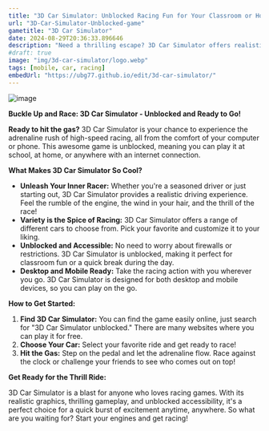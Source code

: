 ```yaml
---
title: "3D Car Simulator: Unblocked Racing Fun for Your Classroom or Home!"
url: "3D-Car-Simulator-Unblocked-game"
gametitle: "3D Car Simulator"
date: 2024-08-29T20:36:33.896646
description: "Need a thrilling escape? 3D Car Simulator offers realistic racing action, unblocked and playable anywhere. Experience the thrill of the open road, perfect for desktops and mobile devices."
#draft: true
image: "img/3d-car-simulator/logo.webp"
tags: [mobile, car, racing]
embedUrl: "https://ubg77.github.io/edit/3d-car-simulator/"
---
```


![image](https://github.com/user-attachments/assets/b1551861-29d7-42c7-91d6-f0f2f4ad628d)

**Buckle Up and Race: 3D Car Simulator - Unblocked and Ready to Go!**

**Ready to hit the gas?** 3D Car Simulator is your chance to experience the adrenaline rush of high-speed racing, all from the comfort of your computer or phone. This awesome game is unblocked, meaning you can play it at school, at home, or anywhere with an internet connection.  

**What Makes 3D Car Simulator So Cool?**

* **Unleash Your Inner Racer:**  Whether you're a seasoned driver or just starting out, 3D Car Simulator provides a realistic driving experience.  Feel the rumble of the engine, the wind in your hair, and the thrill of the race! 
* **Variety is the Spice of Racing:**  3D Car Simulator offers a range of different cars to choose from.  Pick your favorite and customize it to your liking. 
* **Unblocked and Accessible:**  No need to worry about firewalls or restrictions. 3D Car Simulator is unblocked, making it perfect for classroom fun or a quick break during the day. 
* **Desktop and Mobile Ready:**  Take the racing action with you wherever you go.  3D Car Simulator is designed for both desktop and mobile devices, so you can play on the go. 

**How to Get Started:**

1. **Find 3D Car Simulator:** You can find the game easily online, just search for "3D Car Simulator unblocked." There are many websites where you can play it for free. 
2. **Choose Your Car:**  Select your favorite ride and get ready to race!
3. **Hit the Gas:**  Step on the pedal and let the adrenaline flow.  Race against the clock or challenge your friends to see who comes out on top!

**Get Ready for the Thrill Ride:**

3D Car Simulator is a blast for anyone who loves racing games.  With its realistic graphics, thrilling gameplay, and unblocked accessibility, it's a perfect choice for a quick burst of excitement anytime, anywhere.  So what are you waiting for?  Start your engines and get racing! 


